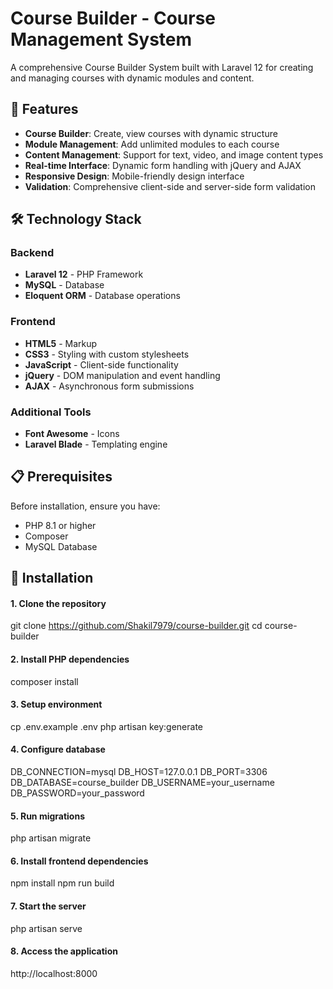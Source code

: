 # Course Builder - Course Management System

A comprehensive Course Builder System built with Laravel 12 for creating and managing courses with dynamic modules and content.

## 🚀 Features

- **Course Builder**: Create, view courses with dynamic structure
- **Module Management**: Add unlimited modules to each course
- **Content Management**: Support for text, video, and image content types
- **Real-time Interface**: Dynamic form handling with jQuery and AJAX
- **Responsive Design**: Mobile-friendly design interface
- **Validation**: Comprehensive client-side and server-side form validation

## 🛠️ Technology Stack

### Backend
- **Laravel 12** - PHP Framework
- **MySQL** - Database
- **Eloquent ORM** - Database operations

### Frontend
- **HTML5** - Markup
- **CSS3** - Styling with custom stylesheets 
- **JavaScript** - Client-side functionality
- **jQuery** - DOM manipulation and event handling
- **AJAX** - Asynchronous form submissions

### Additional Tools
- **Font Awesome** - Icons
- **Laravel Blade** - Templating engine

## 📋 Prerequisites

Before installation, ensure you have:
- PHP 8.1 or higher
- Composer
- MySQL Database 

## 🔧 Installation 

#### 1. Clone the repository 
git clone https://github.com/Shakil7979/course-builder.git
cd course-builder

####  2. Install PHP dependencies
composer install

#### 3. Setup environment
cp .env.example .env
php artisan key:generate

#### 4. Configure database
DB_CONNECTION=mysql
DB_HOST=127.0.0.1
DB_PORT=3306
DB_DATABASE=course_builder
DB_USERNAME=your_username
DB_PASSWORD=your_password

#### 5. Run migrations 
php artisan migrate

#### 6. Install frontend dependencies
npm install
npm run build

#### 7. Start the server
php artisan serve

#### 8. Access the application
http://localhost:8000

 

